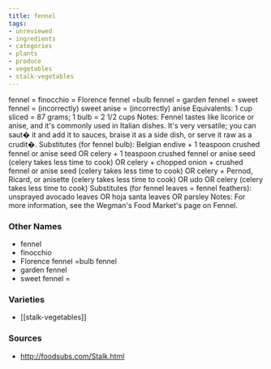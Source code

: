 ```yaml
---
title: fennel
tags:
- unreviewed
- ingredients
- categories
- plants
- produce
- vegetables
- stalk-vegetables
---
```

fennel = finocchio = Florence fennel =bulb fennel = garden fennel = sweet fennel = (incorrectly) sweet anise = (incorrectly) anise Equivalents: 1 cup sliced = 87 grams; 1 bulb = 2 1/2 cups Notes: Fennel tastes like licorice or anise, and it's commonly used in Italian dishes. It's very versatile; you can saut� it and add it to sauces, braise it as a side dish, or serve it raw as a crudit�. Substitutes (for fennel bulb): Belgian endive + 1 teaspoon crushed fennel or anise seed OR celery + 1 teaspoon crushed fennel or anise seed (celery takes less time to cook) OR celery + chopped onion + crushed fennel or anise seed (celery takes less time to cook) OR celery + Pernod, Ricard, or anisette (celery takes less time to cook) OR udo OR celery (celery takes less time to cook) Substitutes (for fennel leaves = fennel feathers): unsprayed avocado leaves OR hoja santa leaves OR parsley Notes: For more information, see the Wegman's Food Market's page on Fennel.

### Other Names

* fennel
* finocchio
* Florence fennel =bulb fennel
* garden fennel
* sweet fennel =

### Varieties

* [[stalk-vegetables]]

### Sources
* http://foodsubs.com/Stalk.html
